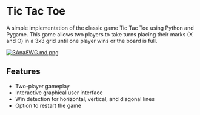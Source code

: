 # Tic Tac Toe  

A simple implementation of the classic game Tic Tac Toe using Python and Pygame. This game allows two players to take turns placing their marks (X and O) in a 3x3 grid until one player wins or the board is full.  

[![3Ana8WG.md.png](https://iili.io/3Ana8WG.md.png)](https://freeimage.host/i/3Ana8WG)

## Features  

- Two-player gameplay  
- Interactive graphical user interface  
- Win detection for horizontal, vertical, and diagonal lines  
- Option to restart the game  
